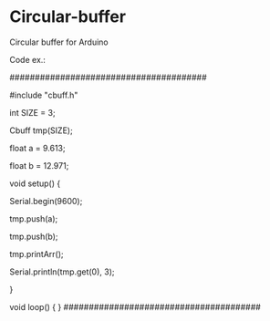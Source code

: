 # Circular-buffer
Circular buffer for Arduino

Code ex.:

#######################################

#include "cbuff.h"

int SIZE = 3;

Cbuff<float> tmp(SIZE);
  
float a = 9.613;

float b = 12.971;

void setup() {

  Serial.begin(9600);
  
  tmp.push(a);
  
  tmp.push(b);
  
  tmp.printArr();
  
  Serial.println(tmp.get(0), 3);
  
}


void loop() {
}
#######################################
